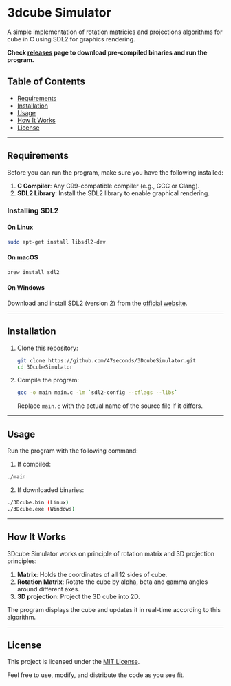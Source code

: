 # 3dcube Simulator

A simple implementation of rotation matricies and projections algorithms for cube in C using SDL2 for graphics rendering.

**Check [releases](https://github.com/47seconds/3DcubeSimulator/releases) page to download pre-compiled binaries and run the program.**

## Table of Contents
- [Requirements](#requirements)
- [Installation](#installation)
- [Usage](#usage)
- [How It Works](#how-it-works)
- [License](#license)

---

## Requirements

Before you can run the program, make sure you have the following installed:

1. **C Compiler**: Any C99-compatible compiler (e.g., GCC or Clang).
2. **SDL2 Library**: Install the SDL2 library to enable graphical rendering.

### Installing SDL2

#### On Linux
```bash
sudo apt-get install libsdl2-dev
```

#### On macOS
```bash
brew install sdl2
```

#### On Windows
Download and install SDL2 (version 2) from the [official website](https://github.com/libsdl-org/SDL/releases/).

---

## Installation

1. Clone this repository:
   ```bash
   git clone https://github.com/47seconds/3DcubeSimulator.git
   cd 3DcubeSimulator
   ```

2. Compile the program:
   ```bash
   gcc -o main main.c -lm `sdl2-config --cflags --libs`
   ```
   Replace `main.c` with the actual name of the source file if it differs.

---

## Usage

Run the program with the following command:

1. If compiled:
```bash
./main
```

2. If downloaded binaries:
```bash
./3Dcube.bin (Linux)
./3Dcube.exe (Windows)
```
---

## How It Works

3Dcube Simulator works on principle of rotation matrix and 3D projection principles:

1. **Matrix**: Holds the coordinates of all 12 sides of cube.
2. **Rotation Matrix**: Rotate the cube by alpha, beta and gamma angles around different axes.
3. **3D projection**: Project the 3D cube into 2D.

The program displays the cube and updates it in real-time according to this algorithm.

---

## License

This project is licensed under the [MIT License](LICENSE).

Feel free to use, modify, and distribute the code as you see fit.
